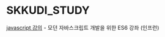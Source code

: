 # SKKUDI_STUDY
[javascript 강의](https://www.inflearn.com/course/es6-%EA%B0%95%EC%A2%8C-%EC%9E%90%EB%B0%94%EC%8A%A4%ED%81%AC%EB%A6%BD%ED%8A%B8#curriculum) - 모던 자바스크립트 개발을 위한 ES6 강좌 (인프런)
